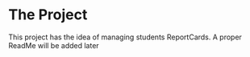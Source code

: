 <p>
<h1>The Project</h1>
This project has the idea of managing students ReportCards.
<span class="lvl-note">A proper ReadMe will be added later</span>
</p>
